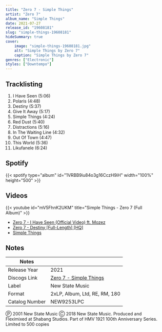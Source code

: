 ```yaml
---
title: "Zero 7 - Simple Things"
artist: "Zero 7"
album_name: "Simple Things"
date: 2021-07-27
release_id: "19608181"
slug: "simple-things-19608181"
hideSummary: true
cover:
    image: "simple-things-19608181.jpg"
    alt: "Simple Things by Zero 7"
    caption: "Simple Things by Zero 7"
genres: ["Electronic"]
styles: ["Downtempo"]
---
```

## Tracklisting
1. I Have Seen (5:06)
2. Polaris (4:48)
3. Destiny (5:37)
4. Give It Away (5:17)
5. Simple Things (4:24)
6. Red Dust (5:40)
7. Distractions (5:16)
8. In The Waiting Line (4:32)
9. Out Of Town (4:47)
10. This World (5:36)
11. Likufanele (6:24)
## Spotify
{{< spotify type="album" id="1VRBB9iu84o3g16CczH9iH" width="100%" height="500" >}}

## Videos
{{< youtube id="mV5FhnK2UKM" title="Simple Things - Zero 7 (Full Album)" >}}
- [Zero 7 - I Have Seen (Official Video) ft. Mozez](https://www.youtube.com/watch?v=rap9YCMq7iw)
- [Zero 7 - Destiny [Full-Length] [HQ]](https://www.youtube.com/watch?v=idtRhja2rAM)
- [Simple Things](https://www.youtube.com/watch?v=X5hpG9-uU3I)

## Notes
| Notes          |             |
| ---------------| ----------- |
| Release Year   | 2021 |
| Discogs Link   | [Zero 7 - Simple Things](https://www.discogs.com/release/19608181-Zero-7-Simple-Things) |
| Label          | New State Music |
| Format         | 2xLP, Album, Ltd, RE, RM, 180 |
| Catalog Number | NEW9253LPC |

Ⓟ 2001 New State Music Ⓒ 2018 New State Music.  Produced and Fleximixed at Shabang Studios.  Part of HMV 1921 100th Anniversary Series.  Limited to 500 copies

